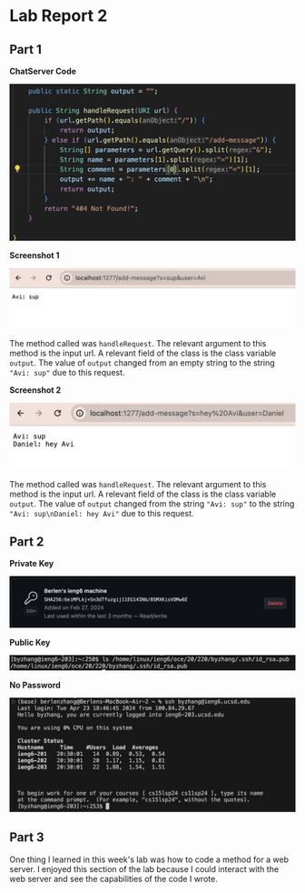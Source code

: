# Lab Report 2

## Part 1

**ChatServer Code**

![Image](ChatServer.jpg)

**Screenshot 1**

![Image](server1.jpg)

The method called was `handleRequest`. The relevant argument to this method is the input url. A relevant field of the class is the class variable `output`. The value of `output` changed from an empty string to the string `"Avi: sup"` due to this request.

**Screenshot 2**

![Image](server2.jpg)

The method called was `handleRequest`. The relevant argument to this method is the input url. A relevant field of the class is the class variable `output`. The value of `output` changed from the string `"Avi: sup"` to the string `"Avi: sup\nDaniel: hey Avi"` due to this request.

## Part 2

**Private Key**

![Image](privateKey2.jpg)

**Public Key**

![Image](publicKey.jpg)

**No Password**

![Image](noPassword.jpg)

## Part 3

One thing I learned in this week's lab was how to code a method for a web server. I enjoyed this section of the lab because I could interact with the web server and see the capabilities of the code I wrote. 

